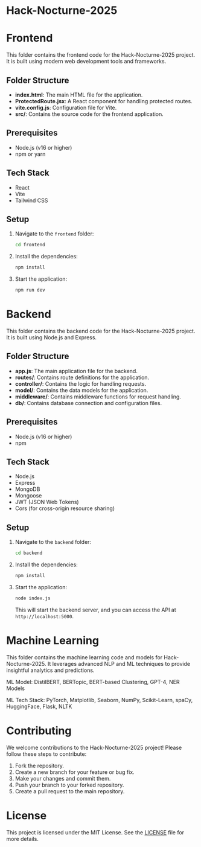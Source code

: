# Hack-Nocturne-2025

# Frontend

This folder contains the frontend code for the Hack-Nocturne-2025 project. It is built using modern web development tools and frameworks.

## Folder Structure

- **index.html**: The main HTML file for the application.
- **ProtectedRoute.jsx**: A React component for handling protected routes.
- **vite.config.js**: Configuration file for Vite.
- **src/**: Contains the source code for the frontend application.

## Prerequisites

- Node.js (v16 or higher)
- npm or yarn

## Tech Stack

- React
- Vite
- Tailwind CSS


## Setup

1. Navigate to the `frontend` folder:

   ```sh
   cd frontend
   ```

2. Install the dependencies:

   ```sh
   npm install
   ```

3. Start the application:
   ```sh
   npm run dev
   ```

# Backend

This folder contains the backend code for the Hack-Nocturne-2025 project. It is built using Node.js and Express.

## Folder Structure

- **app.js**: The main application file for the backend.
- **routes/**: Contains route definitions for the application.
- **controller/**: Contains the logic for handling requests.
- **model/**: Contains the data models for the application.
- **middleware/**: Contains middleware functions for request handling.
- **db/**: Contains database connection and configuration files.

## Prerequisites

- Node.js (v16 or higher)
- npm

## Tech Stack
 - Node.js
 - Express
 - MongoDB
 - Mongoose
 - JWT (JSON Web Tokens)
 - Cors (for cross-origin resource sharing)

## Setup

1. Navigate to the `backend` folder:

   ```sh
   cd backend
   ```

2. Install the dependencies:

   ```sh
   npm install
   ```

3. Start the application:
   ```sh
   node index.js
   ```
   This will start the backend server, and you can access the API at `http://localhost:5000`.




# Machine Learning
This folder contains the machine learning code and models for Hack-Nocturne-2025. It leverages advanced NLP and ML techniques to provide insightful analytics and predictions.

ML Model:
DistilBERT, BERTopic, BERT-based Clustering, GPT-4, NER Models

ML Tech Stack:
PyTorch, Matplotlib, Seaborn, NumPy, Scikit-Learn, spaCy, HuggingFace, Flask, NLTK

# Contributing

We welcome contributions to the Hack-Nocturne-2025 project! Please follow these steps to contribute:

1. Fork the repository.
2. Create a new branch for your feature or bug fix.
3. Make your changes and commit them.
4. Push your branch to your forked repository.
5. Create a pull request to the main repository.

# License

This project is licensed under the MIT License. See the [LICENSE](LICENSE) file for more details.
